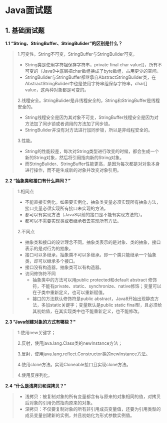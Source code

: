# Java面试题

## 1. 基础面试题

**1.1  “String、StringBuffer、StringBulider”的区别是什么？**

> 1.可变性。String不可变，StringBuffer与StringBulider可变。
>
> + String类是使用字符祖保存字符串，private final char value[]，所有不可变的（Java9中底层把char数组换成了byte数组，占用更少的空间。
> + StringBulider与StringBuffer都继承自AbstractStringBulider类，在AbstractStringBulider中也是使用字符串组保存字符串，char[] value，这两种对象都是可变的。
>
> 2.线程安全。StringBulider是非线程安全的，String和StringBuffer是线程安全的。
>
> + String线程安全是因为其对象不可变，StringBuffer线程安全是因为对方法加了同步锁或者调用的方法加了同步锁。
> + StringBulider并没有对方法进行加同步锁，所以是非线程安全的。
>
> 3.性能。
>
> + String的性能较差，每次对String类型进行改变的时候，都会生成一个新的String对象，然后将引用指向新的String对象。
> + 而StringBulider、StringBuffer性能更高，是因为每次都是对对象本身进行操作，而不是生成新的对象并改变对象引用。

**2.2 “抽象类和接口有什么异同？”**

> 1.相同点
>
> + 不能直接实例化。如果要实例化，抽象类变量必须实现所有抽象方法，接口变量必须实现所有接口未实现的方法。
> + 都可以有实现方法（Java8以前的接口是不能有实现方法的）。
> + 都可以不需要实现类或者继承者去实现所有方法。
>
> 2.不同点
>
> + 抽象类和接口的设计理念不同。抽象类表示的是对象、类的抽象，接口表示的是对行为的抽象。
> + 接口可以多继承，抽象类不可以多继承。即一个类只能继承一个抽象类，却可以继承多个接口。
> + 接口没有构造器，抽象类可以有构造器。
> + 访问修饰符不同
>   + 抽象类中的方法可以用public protected和default abstract 修饰符，不能有private、static、synchronize、native修饰；变量可以在子类中重新定义，也可以重新赋值。
>   + 接口的方法默认修饰符是public abstract，Java8开始出现静态方法，多加static关键字；变量默认是public static final型，且必须给其初始值，在其实现类中也不能重新定义，也不能修改。

**2.3 "Java创建对象的方式有哪些？"**

> 1.使用new关键字；
>
> 2.反射，使用java.lang.Class类的newInstance方法；
>
> 3.反射，使用java.lang.reflect.Constructor类的newInstance方法。
>
> 4.使用clone方法。实现Cloneable接口且实现clone方法。
>
> 4.使用反序列化。

**2.4 “什么是浅拷贝和深拷贝？”**

> + 浅拷贝：被复制对象的所有变量都含有与原来的对象相同的值，对拷贝后对象的引用仍然指向原来的对象。
> + 深拷贝：不仅要复制对象的所有非引用成员变量值，还要为引用类型的成员变量创建新的实例，并且初始化为形式参数实例值。




